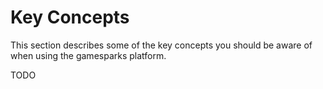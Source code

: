 # Key Concepts

This section describes some of the key concepts you should be aware of when using the gamesparks platform.

TODO
